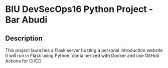 # BIU DevSecOps16 Python Project - Bar Abudi
## Description
This project launches a Flask server hosting a personal introduction website  
It will run in Flask using Python, containerized with Docker and use GitHub Actions for CI/CD